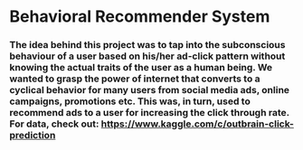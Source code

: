 # Behavioral Recommender System
### The idea behind this project was to tap into the subconscious behaviour of a user based on his/her ad-click pattern without knowing the actual traits of the user as a human being. We wanted to grasp the power of internet that converts to a cyclical behavior for many users from social media ads, online campaigns, promotions etc. This was, in turn, used to recommend ads to a user for increasing the click through rate. For data, check out: https://www.kaggle.com/c/outbrain-click-prediction
